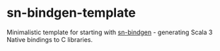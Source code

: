 # sn-bindgen-template

Minimalistic template for starting with [sn-bindgen](https://sn-bindgen.indoorvivants.com/index.html) - generating Scala 3 Native bindings to C libraries.
